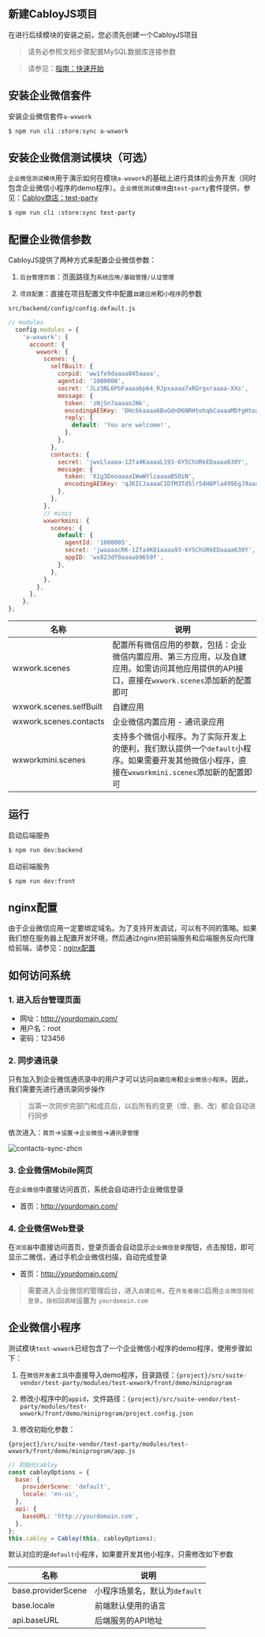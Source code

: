 ## 新建CabloyJS项目

在进行后续模块的安装之前，您必须先创建一个CabloyJS项目

> 请务必参照文档步骤配置MySQL数据库连接参数

> 请参见：[指南：快速开始](https://cabloy.com/zh-cn/articles/guide-quick-start.html)

## 安装企业微信套件

安装企业微信套件`a-wxwork`

``` bash
$ npm run cli :store:sync a-wxwork
```

## 安装企业微信测试模块（可选）

`企业微信测试模块`用于演示如何在模块`a-wxwork`的基础上进行具体的业务开发（同时包含企业微信小程序的demo程序）。`企业微信测试模块`由`test-party`套件提供，参见：[Cabloy商店：test-party](https://store.cabloy.com/zh-cn/articles/test-party.html)

``` bash
$ npm run cli :store:sync test-party
```

## 配置企业微信参数

CabloyJS提供了两种方式来配置企业微信参数：

1. `后台管理页面`：页面路径为`系统应用/基础管理/认证管理`

2. `项目配置`：直接在项目配置文件中配置`自建应用`和`小程序`的参数

`src/backend/config/config.default.js`

``` javascript
// modules
  config.modules = {
    'a-wxwork': {
      account: {
        wxwork: {
          scenes: {
            selfBuilt: {
              corpid: 'ww1fe9daaaa045aaaa',
              agentid: '1000008',
              secret: 'JLz3NL6PbFaaaabp64_RJpxaaaa7xROrgxraaaa-XXs',
              message: {
                token: 'zNjSn7aaaaoJNk',
                encodingAESKey: 'DHc6kaaaa6BuGdnD6NRHtohqbCaaaaMDfgHtoaaaaUV',
                reply: {
                  default: 'You are welcome!',
                },
              },
            },
            contacts: {
              secret: 'jwvLlaaaa-1Zfa4KaaaaL193-6Y5ChURkEDaaaa630Y',
              message: {
                token: 'X1g3Dooaaaa1WwWYlzaaaaB5OiN',
                encodingAESKey: 'qJKICJaaaaC1DfM3Td5lr54H8Pla499EgJ9aaaaxGzg',
              },
            },
          },
          // minis
          wxworkmini: {
            scenes: {
              default: {
                agentId: '1000005',
                secret: 'jwaaaacRK-1Zfa4K01aaaa93-6Y5ChURkEDaaaa630Y',
                appID: 'wx823df0aaaab9659f',
              },
            },  
          },
        },
      },
    },
};
```

| 名称 | 说明 |
|----|----|
| wxwork.scenes | 配置所有微信应用的参数，包括：企业微信内置应用、第三方应用，以及自建应用。如需访问其他应用提供的API接口，直接在`wxwork.scenes`添加新的配置即可 |
| wxwork.scenes.selfBuilt | 自建应用 |
| wxwork.scenes.contacts | 企业微信内置应用 - 通讯录应用 |
| wxworkmini.scenes | 支持多个微信小程序。为了实际开发上的便利，我们默认提供一个`default`小程序。如果需要开发其他微信小程序，直接在`wxworkmini.scenes`添加新的配置即可 |

## 运行

启动后端服务

``` bash
$ npm run dev:backend
```

启动前端服务

``` bash
$ npm run dev:front
```

## nginx配置

由于企业微信应用一定要绑定域名。为了支持开发调试，可以有不同的策略。如果我们想在服务器上配置开发环境，然后通过nginx把前端服务和后端服务反向代理给前端，请参见：[nginx配置](https://cabloy.com/zh-cn/articles/nginx.html)

## 如何访问系统

### 1. 进入后台管理页面

* 网址：<http://yourdomain.com/>
* 用户名：root
* 密码：123456

### 2. 同步通讯录

只有加入到企业微信通讯录中的用户才可以访问`自建应用`和`企业微信小程序`。因此，我们需要先进行通讯录同步操作

> 当第一次同步完部门和成员后，以后所有的变更（增、删、改）都会自动进行同步

依次进入：`首页`->`设置`->`企业微信`->`通讯录管理`

![contacts-sync-zhcn](https://portal.cabloy.com/api/a/file/file/download/290fa8460c3a45ccb9b86546a6627ffe.gif)

### 3. 企业微信Mobile网页

在`企业微信`中直接访问首页，系统会自动进行企业微信登录

* 首页：<http://yourdomain.com/>

### 4. 企业微信Web登录

在`浏览器`中直接访问首页，登录页面会自动显示`企业微信登录`按钮，点击按钮，即可显示二微信，通过手机企业微信扫描，自动完成登录

* 首页：<http://yourdomain.com/>

> 需要进入企业微信的管理后台，进入`自建应用`，在`开发者接口`启用`企业微信授权登录`，`授权回调域`设置为
> `yourdomain.com`

## 企业微信小程序

测试模块`test-wxwork`已经包含了一个企业微信小程序的demo程序，使用步骤如下：

1. 在`微信开发者工具`中直接导入demo程序，目录路径：`{project}/src/suite-vendor/test-party/modules/test-wxwork/front/demo/miniprogram`

2. 修改小程序中的`appid`，文件路径：`{project}/src/suite-vendor/test-party/modules/test-wxwork/front/demo/miniprogram/project.config.json`

3. 修改初始化参数：

`{project}/src/suite-vendor/test-party/modules/test-wxwork/front/demo/miniprogram/app.js`

``` javascript
// 初始化cabloy
const cabloyOptions = {
  base: {
    providerScene: 'default',
    locale: 'en-us',
  },
  api: {
    baseURL: 'http://yourdomain.com',
  },
};
this.cabloy = Cabloy(this, cabloyOptions);
```

默认对应的是`default`小程序，如果要开发其他小程序，只需修改如下参数

| 名称 | 说明 |
|----|----|
| base.providerScene | 小程序场景名，默认为`default` |
| base.locale | 前端默认使用的语言 |
| api.baseURL | 后端服务的API地址 |
